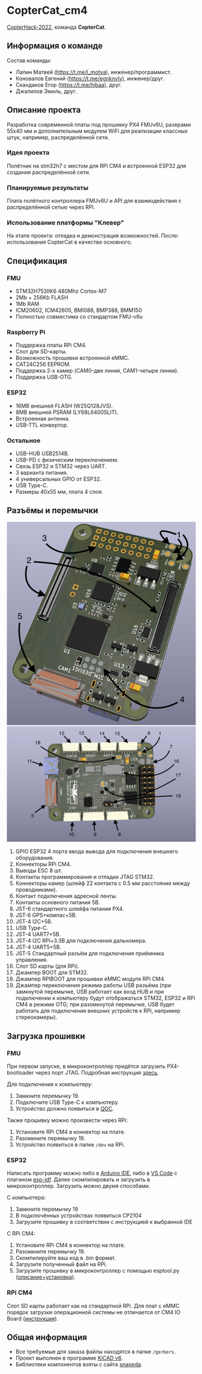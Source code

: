 # CopterCat_cm4

[CopterHack-2022](copterhack2022.md), команда **CopterCat**.

## Информация о команде

Состав команды:

* Лапин Матвей (https://t.me/l_motya), инженер/программист.
* Коновалов Евгений (https://t.me/egnknvlv), инженер/друг.
* Скандаков Егор (https://t.me/hjbaa), друг.
* Джалилов Эмиль, друг.

## Описание проекта

Разработка современной платы под прошивку PX4 FMUv6U, разерами 55x40 мм и дополнительным модулем WiFi для реализации классных штук, например, распределённой сети.

### Идея проекта

Полётник на stm32h7 с местом для RPi CM4 и встроенной ESP32 для создания распределённой сети.

### Планируемые результаты

Плата полётного контроллера FMUv6U и API для взаимодействия с распределённой сетью через RPi.

### Использование платформы "Клевер"

На этапе проекта: отладка и демонстрация возможностей. После: использования CopterCat в качестве основного.

## Спецификация

### FMU

* STM32H753IIK6 480Mhz Cortex-M7
* 2Mb + 256Kb FLASH
* 1Mb RAM
* ICM20602, ICM42605, BMI088, BMP388, BMM150
* Полностью совместима со стандартом FMU-v6u

### Raspberry Pi

* Поддержка платы RPi CM4.
* Слот для SD-карты.
* Возможность прошивки встроенной eMMC.
* CAT24C256 EEPROM.
* Поддержка 2-х камер (CAM0-две линия, CAM1-четыре линии).
* Поддержка USB-OTG.

### ESP32

* 16MB внешней FLASH (W25Q128JVS).
* 8MB внешней PSRAM (LY68L6400SLIT).
* Встроенная антенна.
* USB-TTL конвертор.

### Остальное

* USB-HUB USB2514B.
* USB-PD с физическим переключением.
* Связь ESP32 и STM32 через UART.
* 3 варианта питания.
* 4 универсальных GPIO от ESP32.
* USB Type-C.
* Размеры 40x55 мм, плата 4 слоя.

## Разъёмы и перемычки

![](../assets/copter_cat/board_top_nums.png)
![](../assets/copter_cat/board_bottom_nums.png)

1. GPIO ESP32 4 порта ввода вывода для подключения внешнего оборудования.
2. Коннекторы RPi CM4.
3. Выводы ESC 8 шт.
4. Контакты программирования и отладки JTAG STM32.
5. Коннекторы камер (шлейф 22 контакта с 0.5 мм расстояния между проводниками).
6. Контакт подключения адресной ленты.
7. Контакты основного питания 5В.
8. JST-6 стандартного шлейфа питания PX4.
9. JST-6 GPS+компас+5В.
10. JST-4 I2C+5В.
11. USB Type-C.
12. JST-4 UART7+5В.
13. JST-4 I2C RPi+3.3B для подключения дальномера.
14. JST-4 UART5+5В.
15. JST-5 Стандартный разъём для подключения приёмника управления.
16. Слот SD карты (для RPi).
17. Джампер BOOT для STM32.
18. Джампер RPIBOOT для прошивки eMMC модуля RPi CM4.
19. Джампер переключения режима работы USB разъёма (при замкнутой перемычке, USB работает как вход HUB и при подключении к компьютеру будут отображаться STM32, ESP32 и RPi CM4 в режиме OTG; при разомкнутой перемычке, USB будет работать для подключения внешних устройств к RPi, например стереокамеры).

## Загрузка прошивки

### FMU

При первом запуске, в микроконтроллер придётся загрузить PX4-bootloader через порт JTAG. Подробная инструкция [здесь](https://docs.px4.io/master/en/software_update/stm32_bootloader.html#stm32-bootloader).

Для подключения к компьютеру:

1. Замкните перемычку 19.
2. Подключите USB Type-C к компьютеру.
3. Устройство должно появиться в [QGC](http://qgroundcontrol.com).

Также прошивку можно произвести через RPi:

1. Установите RPi CM4 в коннектор на плате.
2. Разомкните перемычку 19.
3. Устройство появиться в папке `/dev` на RPi.

### ESP32

Написать программу можно либо в [Arduino IDE](https://www.arduino.cc/en/software), либо в [VS Code](https://code.visualstudio.com) с плагином [esp-idf](https://habr.com/ru/post/530638/). Далее скомпилировать и загрузить в микроконтроллер. Загрузить можно двумя способами.

С компьютера:

1. Замкните перемычку 19
2. В подключённых устройствах появиться CP2104
3. Загрузите прошивку в соответствии с инструкцией к выбранной IDE

С RPi CM4:

1. Установите RPi CM4 в коннектор на плате.
2. Разомкните перемычку 19.
3. Скомпилируйте ваш код в .bin формат.
4. Загрузите полученный файл на RPi.
5. Загрузите прошивку в микроконтроллер с помощью esptool.py ([описание+установка](https://docs.espressif.com/projects/esptool/en/latest/esp32/index.html)).

### RPi CM4

Слот SD карты работает как на стандартной RPi. Для плат с eMMC порядок загрузки операционной системы не отличается от CM4 IO Board ([инструкция](https://www.jeffgeerling.com/blog/2020/how-flash-raspberry-pi-os-compute-module-4-emmc-usbboot)).

## Общая информация

* Все требуемые для заказа файлы находятся в папке `/gerbers`.
* Проект выполнен в программе [KiCAD v6](https://www.kicad.org).
* Библиотеки компонентов взяты с сайта [snapeda](https://www.snapeda.com).
